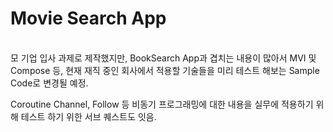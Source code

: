# Movie Search App
<br/>
모 기업 입사 과제로 제작했지만, BookSearch App과 겹치는 내용이 많아서 MVI 및 Compose 등, 현재 재직 중인 회사에서 적용할 기술들을 미리 테스트 해보는 Sample Code로 변경될 예정.
<br/>

Coroutine Channel, Follow 등 비동기 프로그래밍에 대한 내용을 실무에 적용하기 위해 테스트 하기 위한 서브 퀘스트도 잇음.

